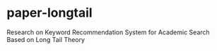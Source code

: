 # paper-longtail
Research on Keyword Recommendation System for Academic Search Based on Long Tail Theory
